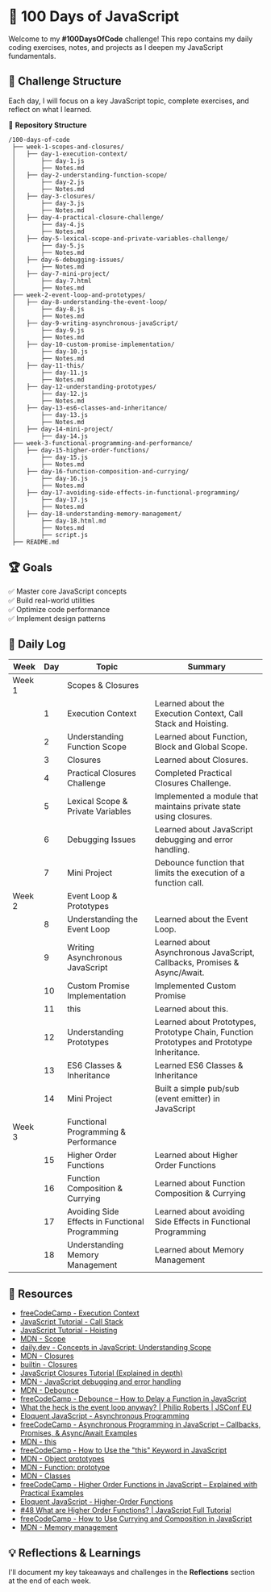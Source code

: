# 🚀 100 Days of JavaScript

Welcome to my **#100DaysOfCode** challenge! This repo contains my daily coding exercises, notes, and projects as I deepen my JavaScript fundamentals.

## 📅 Challenge Structure

Each day, I will focus on a key JavaScript topic, complete exercises, and reflect on what I learned.

📂 **Repository Structure**

```
/100-days-of-code
 ├── week-1-scopes-and-closures/
 │   ├── day-1-execution-context/
 │       ├── day-1.js
 │       ├── Notes.md
 │   ├── day-2-understanding-function-scope/
 │       ├── day-2.js
 │       ├── Notes.md
 │   ├── day-3-closures/
 │       ├── day-3.js
 │       ├── Notes.md
 │   ├── day-4-practical-closure-challenge/
 │       ├── day-4.js
 │       ├── Notes.md
 │   ├── day-5-lexical-scope-and-private-variables-challenge/
 │       ├── day-5.js
 │       ├── Notes.md
 │   ├── day-6-debugging-issues/
 │       ├── Notes.md
 │   ├── day-7-mini-project/
 │       ├── day-7.html
 │       ├── Notes.md
 ├── week-2-event-loop-and-prototypes/
 │   ├── day-8-understanding-the-event-loop/
 │       ├── day-8.js
 │       ├── Notes.md
 │   ├── day-9-writing-asynchronous-javaScript/
 │       ├── day-9.js
 │       ├── Notes.md
 │   ├── day-10-custom-promise-implementation/
 │       ├── day-10.js
 │       ├── Notes.md
 │   ├── day-11-this/
 │       ├── day-11.js
 │       ├── Notes.md
 │   ├── day-12-understanding-prototypes/
 │       ├── day-12.js
 │       ├── Notes.md
 │   ├── day-13-es6-classes-and-inheritance/
 │       ├── day-13.js
 │       ├── Notes.md
 │   ├── day-14-mini-project/
 │       ├── day-14.js
 ├── week-3-functional-programming-and-performance/
 │   ├── day-15-higher-order-functions/
 │       ├── day-15.js
 │       ├── Notes.md
 │   ├── day-16-function-composition-and-currying/
 │       ├── day-16.js
 │       ├── Notes.md
 │   ├── day-17-avoiding-side-effects-in-functional-programming/
 │       ├── day-17.js
 │       ├── Notes.md
 │   ├── day-18-understanding-memory-management/
 │       ├── day-18.html.md
 │       ├── Notes.md
 │       ├── script.js
 ├── README.md
```

## 🏆 Goals

✅ Master core JavaScript concepts  
✅ Build real-world utilities  
✅ Optimize code performance  
✅ Implement design patterns

## 📖 Daily Log

| Week   | Day | Topic                                           | Summary                                                                                   |
| ------ | --- | ----------------------------------------------- | ----------------------------------------------------------------------------------------- |
| Week 1 |     | Scopes & Closures                               |
|        | 1   | Execution Context                               | Learned about the Execution Context, Call Stack and Hoisting.                             |
|        | 2   | Understanding Function Scope                    | Learned about Function, Block and Global Scope.                                           |
|        | 3   | Closures                                        | Learned about Closures.                                                                   |
|        | 4   | Practical Closures Challenge                    | Completed Practical Closures Challenge.                                                   |
|        | 5   | Lexical Scope & Private Variables               | Implemented a module that maintains private state using closures.                         |
|        | 6   | Debugging Issues                                | Learned about JavaScript debugging and error handling.                                    |
|        | 7   | Mini Project                                    | Debounce function that limits the execution of a function call.                           |
| Week 2 |     | Event Loop & Prototypes                         |
|        | 8   | Understanding the Event Loop                    | Learned about the Event Loop.                                                             |
|        | 9   | Writing Asynchronous JavaScript                 | Learned about Asynchronous JavaScript, Callbacks, Promises & Async/Await.                 |
|        | 10  | Custom Promise Implementation                   | Implemented Custom Promise                                                                |
|        | 11  | this                                            | Learned about this.                                                                       |
|        | 12  | Understanding Prototypes                        | Learned about Prototypes, Prototype Chain, Function Prototypes and Prototype Inheritance. |
|        | 13  | ES6 Classes & Inheritance                       | Learned ES6 Classes & Inheritance                                                         |
|        | 14  | Mini Project                                    | Built a simple pub/sub (event emitter) in JavaScript                                      |
| Week 3 |     | Functional Programming & Performance            |
|        | 15  | Higher Order Functions                          | Learned about Higher Order Functions                                                      |
|        | 16  | Function Composition & Currying                 | Learned about Function Composition & Currying                                             |
|        | 17  | Avoiding Side Effects in Functional Programming | Learned about avoiding Side Effects in Functional Programming                             |
|        | 18  | Understanding Memory Management                 | Learned about Memory Management                                                           |

## 🔗 Resources

- [freeCodeCamp - Execution Context](https://www.freecodecamp.org/news/how-javascript-works-behind-the-scene-javascript-execution-context/)
- [JavaScript Tutorial - Call Stack](https://www.javascripttutorial.net/javascript-call-stack/)
- [JavaScript Tutorial - Hoisting](https://www.javascripttutorial.net/javascript-hoisting/)
- [MDN - Scope](https://developer.mozilla.org/en-US/docs/Glossary/Scope)
- [daily.dev - Concepts in JavaScript: Understanding Scope](https://daily.dev/blog/concepts-in-javascript-understanding-scope#:~:text=Function%20Scope%3A%20Variables%20declared%20within,variables%20of%20their%20outer%20functions.)
- [MDN - Closures](https://developer.mozilla.org/en-US/docs/Web/JavaScript/Guide/Closures)
- [builtin - Closures](https://builtin.com/articles/javascript-closures)
- [JavaScript Closures Tutorial (Explained in depth)](https://www.youtube.com/watch?v=aHrvi2zTlaU)
- [MDN - JavaScript debugging and error handling](https://developer.mozilla.org/en-US/docs/Learn_web_development/Core/Scripting/Debugging_JavaScript)
- [MDN - Debounce](https://developer.mozilla.org/en-US/docs/Glossary/Debounce)
- [freeCodeCamp - Debounce – How to Delay a Function in JavaScript](https://www.freecodecamp.org/news/javascript-debounce-example/)
- [What the heck is the event loop anyway? | Philip Roberts | JSConf EU](https://www.youtube.com/watch?v=8aGhZQkoFbQ)
- [Eloquent JavaScript - Asynchronous Programming](https://eloquentjavascript.net/11_async.html)
- [freeCodeCamp - Asynchronous Programming in JavaScript – Callbacks, Promises, & Async/Await Examples](https://www.freecodecamp.org/news/asynchronous-programming-in-javascript-examples/)
- [MDN - this](https://developer.mozilla.org/en-US/docs/Web/JavaScript/Reference/Operators/this)
- [freeCodeCamp - How to Use the "this" Keyword in JavaScript](https://www.freecodecamp.org/news/the-this-keyword-in-javascript/)
- [MDN - Object prototypes](https://developer.mozilla.org/en-US/docs/Learn_web_development/Extensions/Advanced_JavaScript_objects/Object_prototypes)
- [MDN - Function: prototype](https://developer.mozilla.org/en-US/docs/Web/JavaScript/Reference/Global_Objects/Function/prototype)
- [MDN - Classes](https://developer.mozilla.org/en-US/docs/Web/JavaScript/Reference/Classes)
- [freeCodeCamp - Higher Order Functions in JavaScript – Explained with Practical Examples](https://www.freecodecamp.org/news/higher-order-functions-in-javascript-explained/)
- [Eloquent JavaScript - Higher-Order Functions](https://eloquentjavascript.net/05_higher_order.html)
- [#48 What are Higher Order Functions? | JavaScript Full Tutorial](https://www.youtube.com/watch?v=9E8Ih8sVy3M&t=389s)
- [freeCodeCamp - How to Use Currying and Composition in JavaScript](https://www.freecodecamp.org/news/how-to-use-currying-and-composition-in-javascript/)
- [MDN - Memory management](https://developer.mozilla.org/en-US/docs/Web/JavaScript/Guide/Memory_management)

## 💡 Reflections & Learnings

I'll document my key takeaways and challenges in the **Reflections** section at the end of each week.
